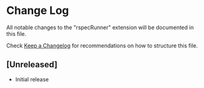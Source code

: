 # Change Log

All notable changes to the "rspecRunner" extension will be documented in this file.

Check [Keep a Changelog](http://keepachangelog.com/) for recommendations on how to structure this file.

## [Unreleased]

- Initial release